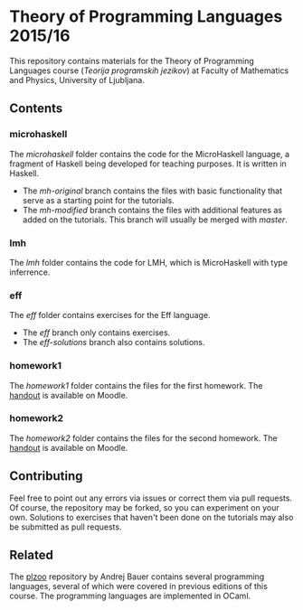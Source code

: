 # Theory of Programming Languages 2015/16

This repository contains materials for the Theory of Programming Languages course (*Teorija programskih jezikov*) at Faculty of Mathematics and Physics, University of Ljubljana.

## Contents

### microhaskell

The *microhaskell* folder contains the code for the MicroHaskell language, a fragment of Haskell being developed for teaching purposes. It is written in Haskell.

* The *mh-original* branch contains the files with basic functionality that serve as a starting point for the tutorials.
* The *mh-modified* branch contains the files with additional features as added on the tutorials. This branch will usually be merged with *master*.

### lmh

The *lmh* folder contains the code for LMH, which is MicroHaskell with type inferrence.

### eff

The *eff* folder contains exercises for the Eff language.

* The *eff* branch only contains exercises.
* The *eff-solutions* branch also contains solutions.

### homework1

The *homework1* folder contains the files for the first homework. The [handout](https://ucilnica.fmf.uni-lj.si/mod/resource/view.php?id=16922) is available on Moodle.

### homework2

The *homework2* folder contains the files for the second homework. The [handout](https://ucilnica.fmf.uni-lj.si/mod/resource/view.php?id=17277) is available on Moodle.

## Contributing

Feel free to point out any errors via issues or correct them via pull requests. Of course, the repository may be forked, so you can experiment on your own. Solutions to exercises that haven't been done on the tutorials may also be submitted as pull requests.

## Related

The [plzoo](https://github.com/andrejbauer/plzoo) repository by Andrej Bauer contains several programming languages, several of which were covered in previous editions of this course. The programming languages are implemented in OCaml.
